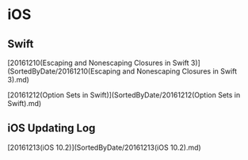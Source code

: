 # iOS

## Swift

[20161210(Escaping and Nonescaping Closures in Swift 3)](SortedByDate/20161210(Escaping and Nonescaping Closures in Swift 3).md)

[20161212(Option Sets in Swift)](SortedByDate/20161212(Option Sets in Swift).md)

## iOS Updating Log

[20161213(iOS 10.2)](SortedByDate/20161213(iOS 10.2).md)